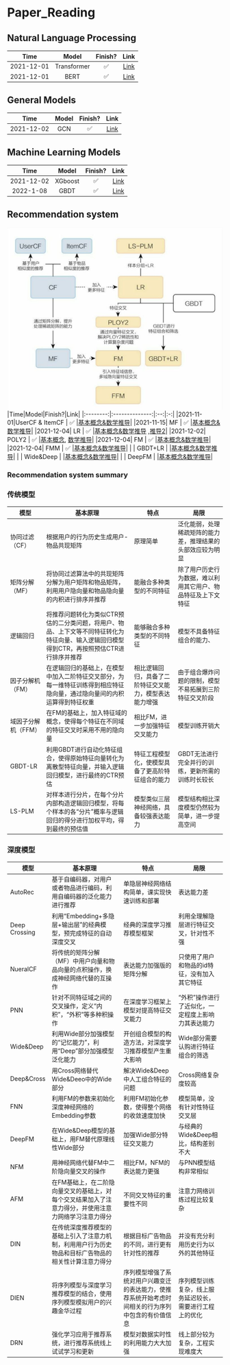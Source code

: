 # Paper_Reading

## Natural Language Processing
|Time|Model|Finish?|Link|
|:-:|:-:|:-:|:-:|
|2021-12-01|Transformer|✅|[Link](https://github.com/HenryWang628/Paper_Reading/tree/main/Transformer)|
|2021-12-01|BERT|✅|[Link](https://github.com/HenryWang628/Paper_Reading/tree/main/BERT)|

## General Models
|Time|Model|Finish?|Link|
|:-:|:-:|:-:|:-:|
|2021-12-02|GCN|✅|[Link](https://distill.pub/2021/gnn-intro/) |

## Machine Learning Models
|Time|Model|Finish?|Link|
|:-:|:-:|:-:|:-:|
|2021-12-02|XGboost|✅|[Link](https://github.com/HenryWang628/Paper_Reading/blob/main/Machine%20Learning/XGBoost.pdf) |
|2022-1-08|GBDT|✅|[Link](https://www.cnblogs.com/pinard/p/6140514.html) |

## Recommendation system
![image](https://github.com/HenryWang628/Paper_Reading/blob/main/pic/RS.JPG?raw=true)
|Time|Model|Finish?|Link|
|:--------:|:--------------:|:--:|:-:|
|2021-11-01|UserCF & ItemCF | ✅ |[基本概念&数学推导](https://github.com/HenryWang628/Paper_Reading/blob/main/Recommendation%20System/UserCF%26ItemCF.pdf)|
|2021-11-15|     MF         | ✅ |[基本概念&数学推导](https://github.com/HenryWang628/Paper_Reading/blob/main/Recommendation%20System/MF--%20SVD%E3%80%81LFM%E3%80%81RSVD%E3%80%81SVD%2B%2B%EF%BC%88Matrix%20Factorization%EF%BC%89.pdf)|
|2021-12-04|     LR         | ✅ |[基本概念&数学推导](https://github.com/HenryWang628/Paper_Reading/blob/main/Recommendation%20System/LR.pdf) ,[推导2](https://github.com/HenryWang628/Paper_Reading/blob/main/Recommendation%20System/LR.PNG)|
|2021-12-02|     POLY2      | ✅ |[基本概念](https://github.com/HenryWang628/Paper_Reading/blob/main/Recommendation%20System/POLY2.md), [数学推导](https://github.com/HenryWang628/Paper_Reading/blob/main/Recommendation%20System/POLY2.pdf)|
|2021-12-04|     FM         | ✅ |[基本概念&数学推导](https://github.com/HenryWang628/Paper_Reading/blob/main/Recommendation%20System/FM.pdf)|
|2021-12-04|    FMM         | ✅ |[基本概念&数学推导](https://github.com/HenryWang628/Paper_Reading/blob/main/Recommendation%20System/FFM.pdf)|
|          |    GBDT+LR     |    |[基本概念&数学推导]()|
|          |   Wide&Deep    |    |[基本概念&数学推导]()|
|          |    DeepFM      |    |[基本概念&数学推导]()|



### Recommendation system summary
### 传统模型
| 模型                | 基本原理                                                     | 特点                                                   | 局限                                                         |
| ------------------- | ------------------------------------------------------------ | ------------------------------------------------------ | ------------------------------------------------------------ |
| 协同过滤（CF）      | 根据用户的行为历史生成用户-物品共现矩阵                      | 原理简单                                               | 泛化能弱，处理稀疏矩阵的能力差，推理结果的头部效应较为明显   |
| 矩阵分解（MF）      | 将协同过滤算法中的共现矩阵分解为用户矩阵和物品矩阵，利用用户隐向量和物品隐向量的内积进行排序并推荐 | 能融合多种类型的不同特征                               | 除了用户历史行为数据，难以利用其它用户、物品特征及上下文特征 |
| 逻辑回归            | 将推荐问题转化为类似CTR预估的二分类问题，将用户、物品、上下文等不同特征转化为特征向量、输入逻辑回归模型得到CTR，再按照预估CTR进行排序并推荐 | 能够融合多种类型的不同特征                             | 模型不具备特征组合的能力、                                   |
| 因子分解机（FM）    | 在逻辑回归的基础上，在模型中加入二阶特征交叉部分，为每一维特征训练得到相应特征隐向量，通过隐向量间的内积运算得到特征权重 | 相比逻辑回归，具备了二阶特征交叉能力，模型表达能力增强 | 由于组合爆炸问题的限制，模型不易拓展到三阶特征交叉阶段       |
| 域因子分解机（FFM） | 在FM的基础上，加入特征域的概念，使得每个特征在不同域的特征交叉时采用不用的隐向量 | 相比FM，进一步加强特征交叉能力                         | 模型训练开销大                                               |
| GBDT-LR             | 利用GBDT进行自动化特征组合，使得原始特征向量转化为离散型特征向量，并输入逻辑回归模型，进行最终的CTR预估 | 特征工程模型化，使模型具备了更高阶特征组合的能力       | GBDT无法进行完全并行的训练，更新所需的训练时长较长           |
| LS-PLM              | 对样本进行分片，在每个分片内部构造逻辑回归模型，将每个样本的各“分片”概率与逻辑回归的得分进行加权平均，得到最终的预估值 | 模型类似三层神经网络，具备较强表达能力                 | 模型结构相比深度模型仍然较为简单，进一步提高空间             |

### 深度模型

| 模型          | 基本原理                                                     | 特点                                                         | 局限                                                     |
| ------------- | ------------------------------------------------------------ | ------------------------------------------------------------ | -------------------------------------------------------- |
| AutoRec       | 基于自编码器，对用户或者物品进行编码，利用自编码器的泛化能力进行推荐 | 单隐层神经网络结构简单，课实现快速训练和部署                 | 表达能力差                                               |
| Deep Crossing | 利用“Embedding+多隐层+输出层”的经典模型，预完成特征的自动深度交叉 | 经典的深度学习推荐模型框架                                   | 利用全理解隐层进行特征交叉，针对性不强                   |
| NueralCF      | 将传统的矩阵分解（MF）中用户向量和物品向量的点积操作，换成神经网络代替的互操作 | 表达能力加强版的矩阵分解                                     | 只使用了用户和物品的id特征，没有加入其它特征             |
| PNN           | 针对不同特征域之间的交叉操作，定义“内积”，“外积”等多种积操作 | 在深度学习框架上模型对提高特征交叉能力                       | “外积”操作进行了近似化，一定程度上影响力其表达能力       |
| Wide&Deep     | 利用Wide部分加强模型的“记忆能力”，利用“Deep”部分加强模型泛化能力 | 开创组合模型的构造方法，对深度学习推荐模型产生重大影响       | Wide部分需要认购进行特征组合的筛选                       |
| Deep&Cross    | 用Cross网络替代Wide&Deeo中的Wide部分                         | 解决Wide&Deep中人工组合特征的问题                            | Cross网络复杂度较高                                      |
| FNN           | 利用FM的参数来初始化深度神经网络的Embedding参数              | 利用FM初始化参数，使得整个网络的收敛速度加快                 | 模型简单，没有针对性特征交叉层                           |
| DeepFM        | 在Wide&Deep模型的基础上，用FM替代原理线性Wide部分            | 加强Wide部分特征交叉能力                                     | 与经典的Wide&Deep相比，结构差别不大                      |
| NFM           | 用神经网络代替FM中二阶隐向量交叉的操作                       | 相比FM，NFM的表达能力更强                                    | 与PNN模型结构非常相似                                    |
| AFM           | 在FM基础上，在二阶隐向量交叉的基础上，对每个交叉结果加入了注意力得分，并使用注意力网络学习注意力得分 | 不同交叉特征的重要性不同                                     | 注意力网络训练过程比较复杂                               |
| DIN           | 在传统深度推荐模型的基础上引入了注意力机制，利用用户行为历史物品和目标广告物品的相关性计算注意力得分 | 根据目标广告物品的不同，进行更有针对性的推荐                 | 并没有充分利用历史行为以外的其他特征                     |
| DIEN          | 将序列模型与深度学习推荐模型的结合，使用序列模型模拟用户的兴趣金华过程 | 序列模型增强了系统对用户兴趣变迁的表达能力，使推荐系统开始考虑时间相关的行为序列中包含的有价值信息 | 序列模型训练复杂，线上服务延迟较长，需要进行工程上的优化 |
| DRN           | 强化学习应用于推荐系统，进行推荐系统线上试试学习和更新       | 模型对数据实时性的利用能力大大加强                           | 线上部分较为复杂，工程实现难度大                         |
